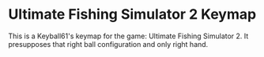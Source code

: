 # Ultimate Fishing Simulator 2 Keymap

This is a Keyball61's keymap for the game: Ultimate Fishing Simulator 2.
It presupposes that right ball configuration and only right hand.
